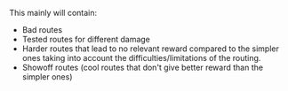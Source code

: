 
This mainly will contain:

- Bad routes
- Tested routes for different damage
- Harder routes that lead to no relevant reward compared to the simpler ones taking into account the difficulties/limitations of the routing.
- Showoff routes (cool routes that don't give better reward than the simpler ones) 

